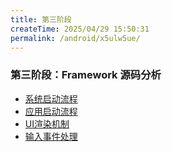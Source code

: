 ```yaml
---
title: 第三阶段
createTime: 2025/04/29 15:50:31
permalink: /android/x5ulw5ue/
---
```


### 第三阶段：Framework 源码分析
- [系统启动流程](./系统启动流程.md)
- [应用启动流程](./应用启动流程.md)
- [UI渲染机制](./UI渲染机制.md)
- [输入事件处理](./输入事件处理.md)


